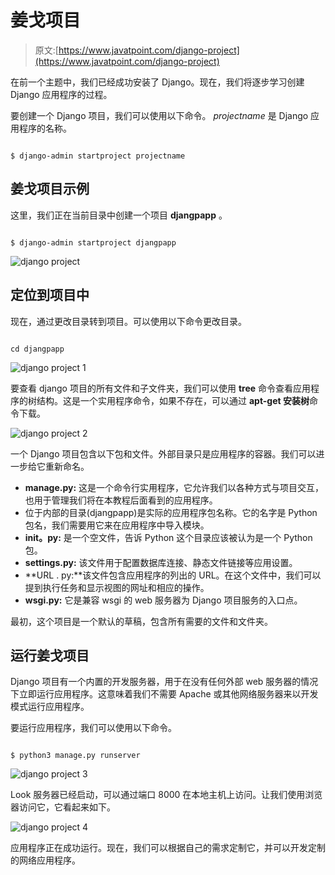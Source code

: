# 姜戈项目

> 原文:[https://www.javatpoint.com/django-project](https://www.javatpoint.com/django-project)

在前一个主题中，我们已经成功安装了 Django。现在，我们将逐步学习创建 Django 应用程序的过程。

要创建一个 Django 项目，我们可以使用以下命令。 *projectname* 是 Django 应用程序的名称。

```

$ django-admin startproject projectname 

```

## 姜戈项目示例

这里，我们正在当前目录中创建一个项目 **djangpapp** 。

```

$ django-admin startproject djangpapp

```

![django project](../Images/c531182782e335b61026661c5c8a5150.png)

## 定位到项目中

现在，通过更改目录转到项目。可以使用以下命令更改目录。

```

cd djangpapp

```

![django project 1](../Images/350667432c587d10d3a2a04e051fcfe3.png)

要查看 django 项目的所有文件和子文件夹，我们可以使用 **tree** 命令查看应用程序的树结构。这是一个实用程序命令，如果不存在，可以通过 **apt-get 安装树**命令下载。

![django project 2](../Images/598a830dad97ff0fbf83839b3b939587.png)

一个 Django 项目包含以下包和文件。外部目录只是应用程序的容器。我们可以进一步给它重新命名。

*   **manage.py:** 这是一个命令行实用程序，它允许我们以各种方式与项目交互，也用于管理我们将在本教程后面看到的应用程序。
*   位于内部的目录(djangpapp)是实际的应用程序包名称。它的名字是 Python 包名，我们需要用它来在应用程序中导入模块。
*   **__init__。py:** 是一个空文件，告诉 Python 这个目录应该被认为是一个 Python 包。
*   **settings.py:** 该文件用于配置数据库连接、静态文件链接等应用设置。
*   **URL . py:**该文件包含应用程序的列出的 URL。在这个文件中，我们可以提到执行任务和显示视图的网址和相应的操作。
*   **wsgi.py:** 它是兼容 wsgi 的 web 服务器为 Django 项目服务的入口点。

最初，这个项目是一个默认的草稿，包含所有需要的文件和文件夹。

## 运行姜戈项目

Django 项目有一个内置的开发服务器，用于在没有任何外部 web 服务器的情况下立即运行应用程序。这意味着我们不需要 Apache 或其他网络服务器来以开发模式运行应用程序。

要运行应用程序，我们可以使用以下命令。

```

$ python3 manage.py runserver

```

![django project 3](../Images/6b4c6807cd65a520aeed3bc6460a2e80.png)

Look 服务器已经启动，可以通过端口 8000 在本地主机上访问。让我们使用浏览器访问它，它看起来如下。

![django project 4](../Images/b6ea7a2b1609a8fa1cff3701bf5974d0.png)

应用程序正在成功运行。现在，我们可以根据自己的需求定制它，并可以开发定制的网络应用程序。